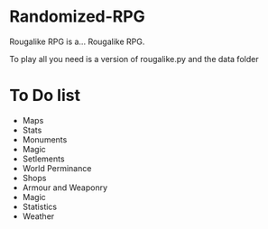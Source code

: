 # Randomized-RPG
Rougalike RPG is a... Rougalike RPG.

To play all you need is a version of rougalike.py and the data folder

# To Do list
- Maps
- Stats
- Monuments
- Magic
- Setlements
- World Perminance
- Shops
- Armour and Weaponry
- Magic
- Statistics
- Weather
